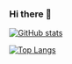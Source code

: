 ### Hi there 👋

<!--
**cheersberry/cheersberry** is a ✨ _special_ ✨ repository because its `README.md` (this file) appears on your GitHub profile.

Here are some ideas to get you started:

- 🔭 I’m currently working on ...
- 🌱 I’m currently learning ...
- 👯 I’m looking to collaborate on ...
- 🤔 I’m looking for help with ...
- 💬 Ask me about ...
- 📫 How to reach me: ...
- 😄 Pronouns: ...
- ⚡ Fun fact: ...
-->

[![GitHub stats](https://github-readme-stats.vercel.app/api?username=cheersberry&count_private=true&show_icons=true)](https://github.com/cheersberry)


[![Top Langs](https://github-readme-stats.vercel.app/api/top-langs/?username=cheersberry&layout=compact&langs_count=10&exclude_repo=berry-dev.github.io,QingTingCheat,lantern,you-get,pydata-book,IPProxyPool,git-indicator,blog,DerekMinecraftWorld)](https://github.com/cheersberry?tab=repositories)
